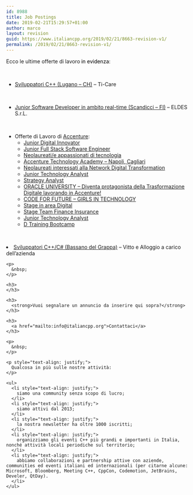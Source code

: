 ```yaml
---
id: 8988
title: Job Postings
date: 2019-02-21T15:29:57+01:00
author: marco
layout: revision
guid: https://www.italiancpp.org/2019/02/21/8663-revision-v1/
permalink: /2019/02/21/8663-revision-v1/
---
```

<p style="text-align: justify;">
  Ecco le ultime offerte di lavoro<span style="color: #000000;"><b> </b>in evidenza</span>:
</p>

&nbsp;

  * [Sviluppatori C++ (Lugano &#8211; CH)](http://www.ti-care.ch/opportunita-di-carriera/sviluppatore-c) &#8211; Ti-Care

&nbsp;

  * [Junior Software Developer in ambito real-time (Scandicci &#8211; FI)](https://www.eldesradar.com/careers/) &#8211; ELDES S.r.L.

&nbsp;

  * Offerte di Lavoro di [Accenture](https://www.accenture.com/it-it/careers?src=JB-33963): 
      * <a href="https://www.accenture.com/it-it/careers/jobdetails?id=00608131_it&src=JB-33963" target="_blank" rel="noopener noreferrer">Junior Digital Innovator</a>
      * <a href="https://www.accenture.com/it-it/careers/jobdetails?id=00611134_it&src=JB-33963" target="_blank" rel="noopener noreferrer">Junior Full Stack Software Engineer</a>
      * <a href="https://www.accenture.com/it-it/careers/jobdetails?id=00611140_it&src=JB-33963" target="_blank" rel="noopener noreferrer">Neolaureati/e appassionati di tecnologia</a>
      * <a href="https://www.accenture.com/it-it/careers/jobdetails?id=00611177_it&src=JB-33963" target="_blank" rel="noopener noreferrer">Accenture Technology Academy – Napoli, Cagliari</a>
      * <a href="https://www.accenture.com/it-it/careers/jobdetails?id=00611603_it&src=JB-33963" target="_blank" rel="noopener noreferrer">Neolaureati interessati alla Network Digital Transformation</a>
      * <a href="https://www.accenture.com/it-it/careers/jobdetails?id=00614527_it&src=JB-33963" target="_blank" rel="noopener noreferrer">Junior Technology Analyst</a>
      * <a href="https://www.accenture.com/it-it/careers/jobdetails?id=00614964_it&src=JB-33963%20" target="_blank" rel="noopener noreferrer">Strategy Analyst</a>
      * <a href="https://www.accenture.com/it-it/careers/jobdetails?id=00623792_it&src=JB-33963%20" target="_blank" rel="noopener noreferrer">ORACLE UNIVERSITY – Diventa protagonista della Trasformazione Digitale lavorando in Accenture!</a>
      * <a href="https://www.accenture.com/it-it/careers/jobdetails?id=00624762_it&src=JB-33963%20" target="_blank" rel="noopener noreferrer">CODE FOR FUTURE – GIRLS IN TECHNOLOGY</a>
      * <a href="https://www.accenture.com/it-it/careers/jobdetails?id=00627578_it&src=JB-33963%20" target="_blank" rel="noopener noreferrer">Stage in area Digital</a>
      * <a href="https://www.accenture.com/it-it/careers/jobdetails?id=00629475_it&src=JB-33963" target="_blank" rel="noopener noreferrer">Stage Team Finance Insurance</a>
      * <a href="https://www.accenture.com/it-it/careers/jobdetails?id=00639965_it&src=JB-33963" target="_blank" rel="noopener noreferrer">Junior Technology Analyst</a>
      * <a href="https://www.accenture.com/it-it/careers/jobdetails?id=00643303_it&src=JB-33963" target="_blank" rel="noopener noreferrer">D Training Bootcamp</a>

&nbsp;

<li class="viewTitolo3 align-center">
  <a href="https://www.italiancpp.org/jobs/job-hubbz/">Sviluppatori C++/C# (Bassano del Grappa)</a> &#8211; Vitto e Alloggio a carico dell&#8217;azienda <p style="text-align: justify;">
    </li> </ul> 
    
    <p>
      &nbsp;
    </p>
    
    <h3>
    </h3>
    
    <h3>
      <strong>Vuoi segnalare un annuncio da inserire qui sopra?</strong>
    </h3>
    
    <h3>
      <a href="mailto:info@italiancpp.org">Contattaci</a>
    </h3>
    
    <p>
      &nbsp;
    </p>
    
    <p style="text-align: justify;">
      Qualcosa in più sulle nostre attività:
    </p>
    
    <ul>
      <li style="text-align: justify;">
        siamo una community senza scopo di lucro;
      </li>
      <li style="text-align: justify;">
        siamo attivi dal 2013;
      </li>
      <li style="text-align: justify;">
        la nostra newsletter ha oltre 1000 iscritti;
      </li>
      <li style="text-align: justify;">
        organizziamo gli eventi C++ più grandi e importanti in Italia, nonché attività locali periodiche sul territorio;
      </li>
      <li style="text-align: justify;">
        abbiamo collaborazioni e partnership attive con aziende, communities ed eventi italiani ed internazionali (per citarne alcune: Microsoft, Bloomberg, Meeting C++, CppCon, Codemotion, JetBrains, Develer, QtDay).
      </li>
    </ul>